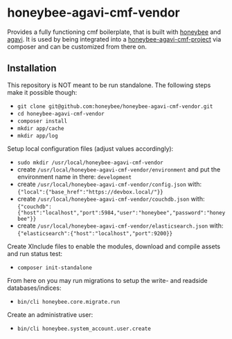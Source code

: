 # honeybee-agavi-cmf-vendor

Provides a fully functioning cmf boilerplate, that is built with [honeybee](https://github.com/honeybee/honeybee) and [agavi](https://github.com/agavi/agavi). It is used by being integrated into a [honeybee-agavi-cmf-project](https://github.com/honeybee/honeybee-agavi-cmf-project) via composer and can be customized from there on.

## Installation

This repository is NOT meant to be run standalone. The following steps make it possible though:

* ```git clone git@github.com:honeybee/honeybee-agavi-cmf-vendor.git```
* `cd honeybee-agavi-cmf-vendor`
* `composer install`
* `mkdir app/cache`
* `mkdir app/log`

Setup local configuration files (adjust values accordingly):

* `sudo mkdir /usr/local/honeybee-agavi-cmf-vendor`
* create `/usr/local/honeybee-agavi-cmf-vendor/environment` and put the environment name in there: `development`
* create `/usr/local/honeybee-agavi-cmf-vendor/config.json` with: ```{"local":{"base_href":"https://devbox.local/"}}```
* create `/usr/local/honeybee-agavi-cmf-vendor/couchdb.json` with: ```{"couchdb":{"host":"localhost","port":5984,"user":"honeybee","password":"honeybee"}}```
* create `/usr/local/honeybee-agavi-cmf-vendor/elasticsearch.json` with: ```{"elasticsearch":{"host":"localhost","port":9200}}```

Create XInclude files to enable the modules, download and compile assets and run status test:

* ```composer init-standalone```

From here on you may run migrations to setup the write- and readside databases/indices:

* ```bin/cli honeybee.core.migrate.run```

Create an administrative user:

* ```bin/cli honeybee.system_account.user.create```
